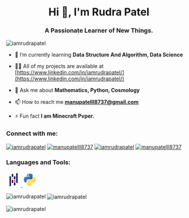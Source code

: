 <h1 align="center">Hi 👋, I'm Rudra Patel</h1>
<h3 align="center">A Passionate Learner of New Things.</h3>

<p align="left"> <img src="https://komarev.com/ghpvc/?username=iamrudrapatel&label=Profile%20views&color=0e75b6&style=flat" alt="iamrudrapatel" /> </p>

- 🌱 I’m currently learning **Data Structure And Algorithm, Data Science**

- 👨‍💻 All of my projects are available at [https://www.linkedin.com/in/iamrudrapatel/](https://www.linkedin.com/in/iamrudrapatel/)

- 💬 Ask me about **Mathematics, Python, Cosmology**

- 📫 How to reach me **manupatelll8737@gmail.com**

- ⚡ Fun fact **I am Minecraft Pvper.**

<h3 align="left">Connect with me:</h3>
<p align="left">
<a href="https://linkedin.com/in/iamrudrapatel" target="blank"><img align="center" src="https://raw.githubusercontent.com/rahuldkjain/github-profile-readme-generator/master/src/images/icons/Social/linked-in-alt.svg" alt="iamrudrapatel" height="30" width="40" /></a>
<a href="https://www.hackerrank.com/manupatelll8737" target="blank"><img align="center" src="https://raw.githubusercontent.com/rahuldkjain/github-profile-readme-generator/master/src/images/icons/Social/hackerrank.svg" alt="manupatelll8737" height="30" width="40" /></a>
<a href="https://codeforces.com/profile/iamrudrapatel" target="blank"><img align="center" src="https://raw.githubusercontent.com/rahuldkjain/github-profile-readme-generator/master/src/images/icons/Social/codeforces.svg" alt="iamrudrapatel" height="30" width="40" /></a>
<a href="https://www.leetcode.com/manupatelll8737" target="blank"><img align="center" src="https://raw.githubusercontent.com/rahuldkjain/github-profile-readme-generator/master/src/images/icons/Social/leet-code.svg" alt="manupatelll8737" height="30" width="40" /></a>
</p>

<h3 align="left">Languages and Tools:</h3>
<p align="left"> <a href="https://pandas.pydata.org/" target="_blank" rel="noreferrer"> <img src="https://raw.githubusercontent.com/devicons/devicon/2ae2a900d2f041da66e950e4d48052658d850630/icons/pandas/pandas-original.svg" alt="pandas" width="40" height="40"/> </a> <a href="https://www.python.org" target="_blank" rel="noreferrer"> <img src="https://raw.githubusercontent.com/devicons/devicon/master/icons/python/python-original.svg" alt="python" width="40" height="40"/> </a> </p>

<p><img align="left" src="https://github-readme-stats.vercel.app/api/top-langs?username=iamrudrapatel&show_icons=true&locale=en&layout=compact" alt="iamrudrapatel" /></p>

<p>&nbsp;<img align="center" src="https://github-readme-stats.vercel.app/api?username=iamrudrapatel&show_icons=true&locale=en" alt="iamrudrapatel" /></p>

<p><img align="center" src="https://github-readme-streak-stats.herokuapp.com/?user=iamrudrapatel&" alt="iamrudrapatel" /></p>
